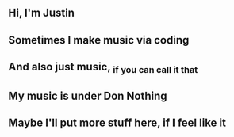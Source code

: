## Hi, I'm Justin
## Sometimes I make music via coding
## And also just music, <sub> if you can call it that </sub>
## My music is under Don Nothing
## Maybe I'll put more stuff here, if I feel like it

<!--
**justinbosma/justinbosma** is a ✨ _special_ ✨ repository because its `README.md` (this file) appears on your GitHub profile.

Here are some ideas to get you started:

- 🔭 I’m currently working on ...
- 🌱 I’m currently learning ...
- 👯 I’m looking to collaborate on ...
- 🤔 I’m looking for help with ...
- 💬 Ask me about ...
- 📫 How to reach me: ...
- 😄 Pronouns: ...
- ⚡ Fun fact: ...
-->
